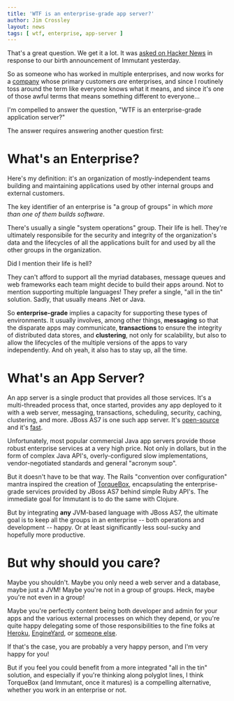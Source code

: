 ```yaml
---
title: 'WTF is an enterprise-grade app server?'
author: Jim Crossley
layout: news
tags: [ wtf, enterprise, app-server ]
---
```


[hn]: http://news.ycombinator.com/item?id=3184284
[TorqueBox]: http://torquebox.org
[company]: http://redhat.com
[jbossas]: https://github.com/jbossas/jboss-as
[fast]: http://torquebox.org/news/2011/10/06/torquebox-2x-performance/
[Heroku]: http://heroku.com
[EngineYard]: http://engineyard.com
[openshift]: https://openshift.redhat.com/

That's a great question. We get it a lot. It was [asked on Hacker News][hn]
in response to our birth announcement of Immutant yesterday.

So as someone who has worked in multiple enterprises, and now works
for a [company] whose primary customers *are* enterprises, and since I
routinely toss around the term like everyone knows what it means, and
since it's one of those awful terms that means something different to
everyone...

I'm compelled to answer the question, "WTF is an enterprise-grade
application server?"

The answer requires answering another question first: 

# What's an Enterprise? 

Here's my definition: it's an organization of mostly-independent teams
building and maintaining applications used by other internal groups
and external customers.

The key identifier of an enterprise is "a group of groups" in which
*more than one of them builds software*.

There's usually a single "system operations" group. Their life is
hell. They're ultimately responsibile for the security and integrity
of the organization's data and the lifecycles of all the applications
built for and used by all the other groups in the organization.

Did I mention their life is hell?

They can't afford to support all the myriad databases, message queues
and web frameworks each team might decide to build their apps
around. Not to mention supporting multiple languages! They prefer a
single, "all in the tin" solution. Sadly, that usually means .Net or
Java.

So **enterprise-grade** implies a capacity for supporting these types
of environments. It usually involves, among other things,
**messaging** so that the disparate apps may communicate,
**transactions** to ensure the integrity of distributed data stores,
and **clustering**, not only for scalability, but also to allow the
lifecycles of the multiple versions of the apps to vary
independently. And oh yeah, it also has to stay up, all the time.

# What's an App Server?

An app server is a single product that provides all those
services. It's a multi-threaded process that, once started, provides
any app deployed to it with a web server, messaging, transactions,
scheduling, security, caching, clustering, and more. JBoss AS7 is one
such app server. It's [open-source][jbossas] and it's [fast].

Unfortunately, most popular commercial Java app servers provide those
robust enterprise services at a very high price. Not only in dollars,
but in the form of complex Java API's, overly-configured slow
implementations, vendor-negotiated standards and general "acronym
soup".

But it doesn't have to be that way. The Rails "convention over
configuration" mantra inspired the creation of [TorqueBox],
encapsulating the enterprise-grade services provided by JBoss AS7
behind simple Ruby API's. The immediate goal for Immutant is to do the
same with Clojure.

But by integrating **any** JVM-based language with JBoss AS7, the
ultimate goal is to keep all the groups in an enterprise -- both
operations and development -- happy. Or at least significantly less
soul-sucky and hopefully more productive.

# But why should you care?

Maybe you shouldn't. Maybe you only need a web server and a database,
maybe just a JVM! Maybe you're not in a group of groups. Heck, maybe
you're not even in a group!

Maybe you're perfectly content being both developer and admin for your
apps and the various external processes on which they depend, or
you're quite happy delegating some of those responsibilities to the
fine folks at [Heroku], [EngineYard], or [someone else][openshift].

If that's the case, you are probably a very happy person, and I'm very
happy for you!

But if you feel you could benefit from a more integrated "all in the
tin" solution, and especially if you're thinking along polyglot lines,
I think TorqueBox (and Immutant, once it matures) is a compelling
alternative, whether you work in an enterprise or not.

